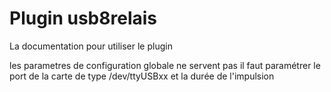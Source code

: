# Plugin usb8relais

La documentation pour utiliser le plugin 

les parametres de configuration globale ne servent pas
il faut paramétrer le port de la carte de type /dev/ttyUSBxx
et la durée de l'impulsion 



